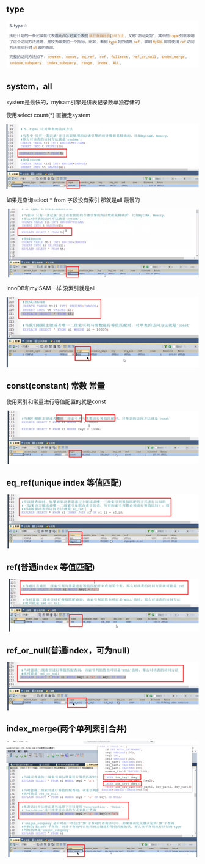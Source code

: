 type
---

![img_203.png](img_203.png)

system，all
---

system是最快的，myisam引擎是讲表记录数单独存储的

使用select count(*) 直接走system

![img_204.png](img_204.png)

如果是查询select * from 字段没有索引 那就是all 最慢的

![img_205.png](img_205.png)

innoDB和myISAM一样 没索引就是all

![img_206.png](img_206.png)

const(constant) 常数 常量
---

使用索引和常量进行等值配置的就是const

![img_207.png](img_207.png)

eq_ref(unique index 等值匹配)
---

![img_208.png](img_208.png)


ref(普通index 等值匹配)
---

![img_209.png](img_209.png)

ref_or_null(普通index，可为null)
---

![img_210.png](img_210.png)


index_merge(两个单列索引合并)
---

![img_211.png](img_211.png)